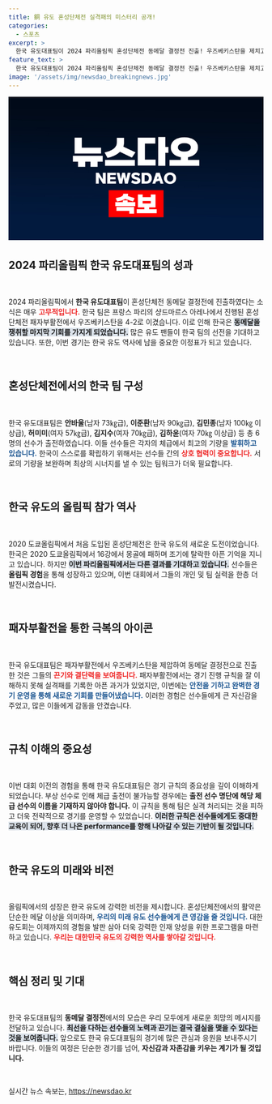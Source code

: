 ```yaml
---
title: 銅 유도 혼성단체전 실격패의 미스터리 공개!
categories:
  - 스포츠
excerpt: >
  한국 유도대표팀이 2024 파리올림픽 혼성단체전 동메달 결정전 진출! 우즈베키스탄을 제치고 역사적인 메달 획득에 도전하는 한국, 차세대 유도의 새로운 전환점이 될 수 있을까? 클릭하여 이들의 승부를 확인하세요!
feature_text: >
  한국 유도대표팀이 2024 파리올림픽 혼성단체전 동메달 결정전 진출! 우즈베키스탄을 제치고 역사적인 메달 획득에 도전하는 한국, 차세대 유도의 새로운 전환점이 될 수 있을까? 클릭하여 이들의 승부를 확인하세요!
image: '/assets/img/newsdao_breakingnews.jpg'
---
```


<p><img src="/assets/img/newsdao_breakingnews.jpg" alt="flaretime 속보" /></p>

<h2 data-ke-size="size26">2024 파리올림픽 한국 유도대표팀의 성과</h2>

<p data-ke-size="size16">&nbsp;</p>

<p>2024 파리올림픽에서 <b>한국 유도대표팀</b>이 혼성단체전 동메달 결정전에 진출하였다는 소식은 매우 <b><span style="color: #ee2323;">고무적입니다.</span></b> 한국 팀은 프랑스 파리의 샹드마르스 아레나에서 진행된 혼성단체전 패자부활전에서 우즈베키스탄을 4-2로 이겼습니다. 이로 인해 한국은 <b><span style="background-color: #21538527;">동메달을 쟁취할 마지막 기회를 가지게 되었습니다.</span></b> 많은 유도 팬들이 한국 팀의 선전을 기대하고 있습니다. 또한, 이번 경기는 한국 유도 역사에 남을 중요한 이정표가 되고 있습니다. </p>

<p data-ke-size="size16">&nbsp;</p>

<h2 data-ke-size="size26">혼성단체전에서의 한국 팀 구성</h2>

<p data-ke-size="size16">&nbsp;</p>

<p>한국 유도대표팀은 <b>안바울</b>(남자 73㎏급), <b>이준환</b>(남자 90㎏급), <b>김민종</b>(남자 100㎏ 이상급), <b>허미미</b>(여자 57㎏급), <b>김지수</b>(여자 70㎏급), <b>김하윤</b>(여자 70㎏ 이상급) 등 총 6명의 선수가 출전하였습니다. 이들 선수들은 각자의 체급에서 최고의 기량을 <b><span style="color: #1a5490;">발휘하고 있습니다.</span></b> 한국이 스스로를 확립하기 위해서는 선수들 간의 <b><span style="color: #ee2323;">상호 협력이 중요합니다.</span></b> 서로의 기량을 보완하며 최상의 시너지를 낼 수 있는 팀워크가 더욱 필요합니다.</p>

<p data-ke-size="size16">&nbsp;</p>

<h2 data-ke-size="size26">한국 유도의 올림픽 참가 역사</h2>

<p data-ke-size="size16">&nbsp;</p>

<p>2020 도쿄올림픽에서 처음 도입된 혼성단체전은 한국 유도의 새로운 도전이었습니다. 한국은 2020 도쿄올림픽에서 16강에서 몽골에 패하며 조기에 탈락한 아픈 기억을 지니고 있습니다. 하지만 <b><span style="background-color: #21538527;">이번 파리올림픽에서는 다른 결과를 기대하고 있습니다.</span></b> 선수들은 <b>올림픽 경험</b>을 통해 성장하고 있으며, 이번 대회에서 그들의 개인 및 팀 실력을 한층 더 발전시켰습니다.</p>

<p data-ke-size="size16">&nbsp;</p>

<h2 data-ke-size="size26">패자부활전을 통한 극복의 아이콘</h2>

<p data-ke-size="size16">&nbsp;</p>

<p>한국 유도대표팀은 패자부활전에서 우즈베키스탄을 제압하여 동메달 결정전으로 진출한 것은 그들의 <b><span style="color: #ee2323;">끈기와 결단력을 보여줍니다.</span></b> 패자부활전에서는 경기 진행 규칙을 잘 이해하지 못해 실격패를 기록한 아픈 과거가 있었지만, 이번에는 <b><span style="color: #1a5490;">안전을 기하고 완벽한 경기 운영을 통해 새로운 기회를 만들어냈습니다.</span></b> 이러한 경험은 선수들에게 큰 자신감을 주었고, 많은 이들에게 감동을 안겼습니다. </p>

<p data-ke-size="size16">&nbsp;</p>

<h2 data-ke-size="size26">규칙 이해의 중요성</h2>

<p data-ke-size="size16">&nbsp;</p>

<p>이번 대회 이전의 경험을 통해 한국 유도대표팀은 경기 규칙의 중요성을 깊이 이해하게 되었습니다. 부상 선수로 인해 체급 출전이 불가능할 경우에는 <b>출전 선수 명단에 해당 체급 선수의 이름을 기재하지 않아야 합니다.</b> 이 규칙을 통해 팀은 실격 처리되는 것을 피하고 더욱 전략적으로 경기를 운영할 수 있었습니다. <b><span style="background-color: #21538527;">이러한 규칙은 선수들에게도 중대한 교육이 되어, 향후 더 나은 performance를 향해 나아갈 수 있는 기반이 될 것입니다.</span></b> </p>

<p data-ke-size="size16">&nbsp;</p>

<h2 data-ke-size="size26">한국 유도의 미래와 비전</h2>

<p data-ke-size="size16">&nbsp;</p>

<p>올림픽에서의 성장은 한국 유도에 강력한 비전을 제시합니다. 혼성단체전에서의 활약은 단순한 메달 이상을 의미하며, <b><span style="color: #1a5490;">우리의 미래 유도 선수들에게 큰 영감을 줄 것입니다.</span></b> 대한유도회는 이제까지의 경험을 발판 삼아 더욱 강력한 인재 양성을 위한 프로그램을 마련하고 있습니다. <b><span style="color: #ee2323;">우리는 대한민국 유도의 강력한 역사를 쌓아갈 것입니다.</span></b> </p>

<p data-ke-size="size16">&nbsp;</p>

<h2 data-ke-size="size26">핵심 정리 및 기대</h2>

<p data-ke-size="size16">&nbsp;</p>

<p>한국 유도대표팀의 <b>동메달 결정전</b>에서의 모습은 우리 모두에게 새로운 희망의 메시지를 전달하고 있습니다. <b><span style="background-color: #21538527;">최선을 다하는 선수들의 노력과 끈기는 결국 결실을 맺을 수 있다는 것을 보여줍니다.</span></b> 앞으로도 한국 유도대표팀의 경기에 많은 관심과 응원을 보내주시기 바랍니다. 이들의 여정은 단순한 경기를 넘어, <b>자신감과 자존감을 키우는 계기가 될 것입니다.</b></p>

<p data-ke-size="size16">&nbsp;</p>
실시간 뉴스 속보는, <a href="https://newsdao.kr" rel="dofollow">https://newsdao.kr</a>


